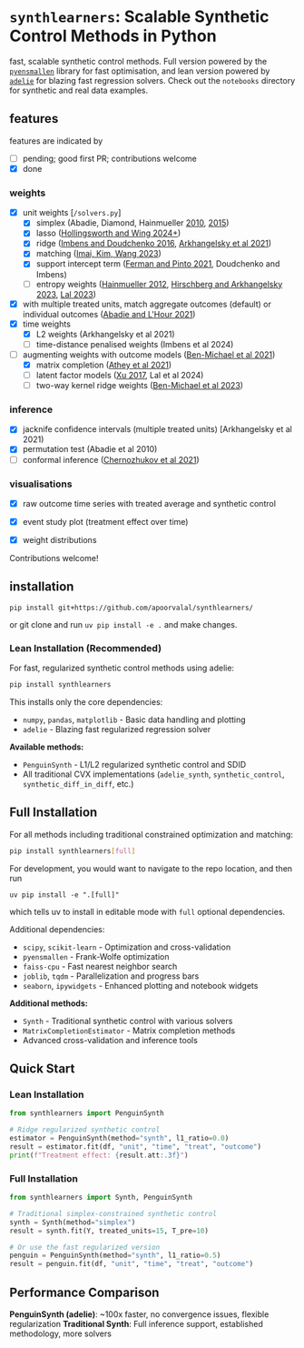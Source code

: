 # `synthlearners`: Scalable Synthetic Control Methods in Python

fast, scalable synthetic control methods. Full version powered by the [`pyensmallen`](https://github.com/apoorvalal/pyensmallen) library for fast optimisation, and lean version powered by [`adelie`](https://github.com/JamesYang007/adelie) for blazing fast regression solvers.
Check out the `notebooks` directory for synthetic and real data examples.

## features

features are indicated by
- [ ] pending; good first PR; contributions welcome
- [x] done

### weights
  - [x] unit weights [`/solvers.py`]
    - [x] simplex (Abadie, Diamond, Hainmueller [2010](https://www.tandfonline.com/doi/abs/10.1198/jasa.2009.ap08746?casa_token=HHoPpXX1iigAAAAA:zCB_ZwLLTs1uWBzAVrwgCKtA_FPZXdoqLoxKgZzGAvCCgLpA5WlFm4DphUiz2U_udE5GM329XdjWoQ), [2015](https://onlinelibrary.wiley.com/doi/full/10.1111/ajps.12116?casa_token=bKtsjsYAkAIAAAAA%3AuS7vADpexw4q0BACgWtaYDal1fwCI3k3bHruSUgCJyEVs_PrUlnmcenEK58f6QoqgCPBgZGTy0mssg))
    - [x] lasso ([Hollingsworth and Wing 2024+](https://osf.io/fc9xt/))
    - [x] ridge ([Imbens and Doudchenko 2016](https://www.nber.org/papers/w22791), [Arkhangelsky et al 2021](https://www.aeaweb.org/articles?id=10.1257/aer.20190159))
    - [x] matching ([Imai, Kim, Wang 2023](https://onlinelibrary.wiley.com/doi/full/10.1111/ajps.12685?casa_token=vap307wR7DwAAAAA%3AHGX_puzkDArA-O-mTfxOedqsr1zdVH4VgwgBA8pi8LnzUg1IVVUHEeVrIcCZZ1gA7gfqsrebAgIEJg))
    - [x] support intercept term ([Ferman and Pinto 2021](https://onlinelibrary.wiley.com/doi/abs/10.3982/QE1596), Doudchenko and Imbens)
    - [ ] entropy weights ([Hainmueller 2012](https://www.cambridge.org/core/journals/political-analysis/article/entropy-balancing-for-causal-effects-a-multivariate-reweighting-method-to-produce-balanced-samples-in-observational-studies/220E4FC838066552B53128E647E4FAA7), [Hirschberg and Arkhangelsky 2023](https://arxiv.org/abs/2311.13575), [Lal 2023](https://apoorvalal.github.io/files/papers/augbal.pdf))
  - [x] with multiple treated units, match aggregate outcomes (default) or individual outcomes ([Abadie and L'Hour 2021](https://economics.mit.edu/sites/default/files/publications/A%20Penalized%20Synthetic%20Control%20Estimator%20for%20Disagg.pdf))
  - [x] time weights
    - [x] L2 weights (Arkhangelsky et al 2021)
    - [ ] time-distance penalised weights (Imbens et al 2024)
  - [ ] augmenting weights with outcome models ([Ben-Michael et al 2021](https://arxiv.org/abs/1811.04170))
    - [x] matrix completion ([Athey et al 2021](https://arxiv.org/abs/1710.10251))
    - [ ] latent factor models ([Xu 2017](https://yiqingxu.org/papers/english/2016_Xu_gsynth/Xu_PA_2017.pdf), Lal et al 2024)
    - [ ] two-way kernel ridge weights ([Ben-Michael et al 2023](https://arxiv.org/abs/2110.07006))

### inference
- [x] jacknife confidence intervals (multiple treated units) [Arkhangelsky et al 2021)
- [x] permutation test (Abadie et al 2010)
- [ ] conformal inference ([Chernozhukov et al 2021](https://arxiv.org/abs/1712.09089))

### visualisations
  - [x] raw outcome time series with treated average and synthetic control
  - [x] event study plot (treatment effect over time)
  - [x] weight distributions


Contributions welcome!

## installation

```
pip install git+https://github.com/apoorvalal/synthlearners/
```

or git clone and run `uv pip install -e .` and make changes.


### Lean Installation (Recommended)

For fast, regularized synthetic control methods using adelie:

```bash
pip install synthlearners
```

This installs only the core dependencies:
- `numpy`, `pandas`, `matplotlib` - Basic data handling and plotting
- `adelie` - Blazing fast regularized regression solver

**Available methods:**
- `PenguinSynth` - L1/L2 regularized synthetic control and SDID
- All traditional CVX implementations (`adelie_synth`, `synthetic_control`, `synthetic_diff_in_diff`, etc.)

## Full Installation

For all methods including traditional constrained optimization and matching:

```bash
pip install synthlearners[full]
```

For development, you would want to navigate to the repo location, and then run 

```
uv pip install -e ".[full]"
```

which tells uv to install in editable mode with `full` optional dependencies.

Additional dependencies:
- `scipy`, `scikit-learn` - Optimization and cross-validation
- `pyensmallen` - Frank-Wolfe optimization
- `faiss-cpu` - Fast nearest neighbor search
- `joblib`, `tqdm` - Parallelization and progress bars
- `seaborn`, `ipywidgets` - Enhanced plotting and notebook widgets

**Additional methods:**
- `Synth` - Traditional synthetic control with various solvers
- `MatrixCompletionEstimator` - Matrix completion methods
- Advanced cross-validation and inference tools

## Quick Start

### Lean Installation
```python
from synthlearners import PenguinSynth

# Ridge regularized synthetic control
estimator = PenguinSynth(method="synth", l1_ratio=0.0)
result = estimator.fit(df, "unit", "time", "treat", "outcome")
print(f"Treatment effect: {result.att:.3f}")
```

### Full Installation
```python
from synthlearners import Synth, PenguinSynth

# Traditional simplex-constrained synthetic control
synth = Synth(method="simplex")
result = synth.fit(Y, treated_units=15, T_pre=10)

# Or use the fast regularized version
penguin = PenguinSynth(method="synth", l1_ratio=0.5)
result = penguin.fit(df, "unit", "time", "treat", "outcome")
```

## Performance Comparison

**PenguinSynth (adelie)**: ~100x faster, no convergence issues, flexible regularization
**Traditional Synth**: Full inference support, established methodology, more solvers
